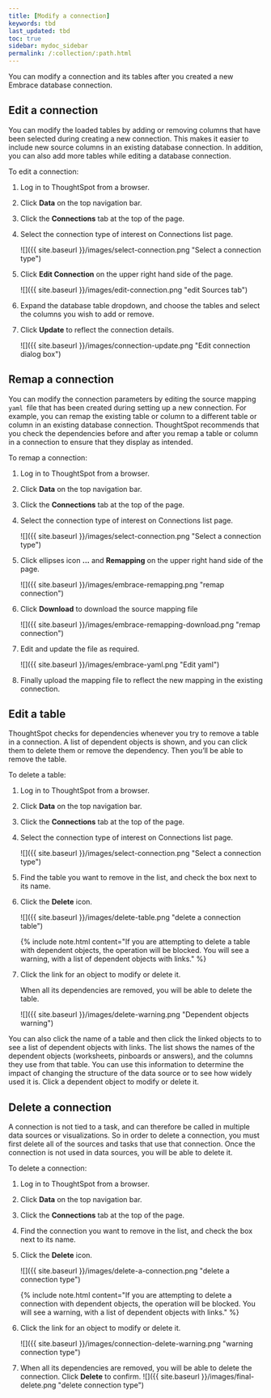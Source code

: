 ```yaml
---
title: [Modify a connection]
keywords: tbd
last_updated: tbd
toc: true
sidebar: mydoc_sidebar
permalink: /:collection/:path.html
---
```


You can modify a connection and its tables after you created a new Embrace database connection.

## Edit a connection

You can modify the loaded tables by adding or removing columns that have been selected during creating a new connection. This makes it easier to include new source columns in an existing database connection. In addition, you can also add more tables while editing a database connection.

To edit a connection:

1. Log in to ThoughtSpot from a browser.
2. Click **Data** on the top navigation bar.
3. Click the **Connections** tab at the top of the page.
4. Select the connection type of interest on Connections list page.

   ![]({{ site.baseurl }}/images/select-connection.png "Select a connection type")

5. Click **Edit Connection** on the upper right hand side of the page.

    ![]({{ site.baseurl }}/images/edit-connection.png "edit Sources tab")

6. Expand the database table dropdown, and choose the tables and select the columns you wish to add or remove.

7. Click **Update** to reflect the connection details.

     ![]({{ site.baseurl }}/images/connection-update.png "Edit connection dialog box")


## Remap a connection

You can modify the connection parameters by editing the source mapping<code> yaml </code>file that has been created during setting up a new connection. For example, you can remap the existing table or column to a different table or column in an existing database connection. ThoughtSpot recommends that you check the dependencies before and after you remap a table or column in a connection to ensure that they display as intended.

To remap a connection:

1. Log in to ThoughtSpot from a browser.
2. Click **Data** on the top navigation bar.
3. Click the **Connections** tab at the top of the page.
4. Select the connection type of interest on Connections list page.

   ![]({{ site.baseurl }}/images/select-connection.png "Select a connection type")

5. Click ellipses icon **...** and **Remapping** on the upper right hand side of the page.

    ![]({{ site.baseurl }}/images/embrace-remapping.png "remap connection")

6. Click **Download** to download the source mapping file

    ![]({{ site.baseurl }}/images/embrace-remapping-download.png "remap connection")

7. Edit and update the file as required.

    ![]({{ site.baseurl }}/images/embrace-yaml.png "Edit yaml")

8. Finally upload the mapping file to reflect the new mapping in the existing connection.



## Edit a table
ThoughtSpot checks for dependencies whenever you try to remove a table in a connection. A list of dependent objects is shown, and you can click them to delete them or remove the dependency. Then you’ll be able to remove the table.

To delete a table:
1. Log in to ThoughtSpot from a browser.
2. Click **Data** on the top navigation bar.
3. Click the **Connections** tab at the top of the page.
4. Select the connection type of interest on Connections list page.

   ![]({{ site.baseurl }}/images/select-connection.png "Select a connection type")

5. Find the table you want to remove in the list, and check the box next to its name.
6. Click the **Delete** icon.

    ![]({{ site.baseurl }}/images/delete-table.png "delete a connection table")

    {% include note.html content="If you are attempting to delete a table with dependent objects, the operation will be blocked. You will see a warning, with a list of dependent objects with links." %}

7. Click the link for an object to modify or delete it.

   When all its dependencies are removed, you will be able to delete the table.

   ![]({{ site.baseurl }}/images/delete-warning.png "Dependent objects warning")

You can also click the name of a table and then click the linked objects to to see a list of dependent objects with links. The list shows the names of the dependent objects (worksheets, pinboards or answers), and the columns they use from that table. You can use this information to determine the impact of changing the structure of the data source or to see how widely used it is. Click a dependent object to modify or delete it.

## Delete a connection
A connection is not tied to a task, and can therefore be called in multiple data sources or visualizations. So in order to delete a connection, you must first delete all of the sources and tasks that use that connection. Once the connection is not used in data sources, you will be able to delete it.

To delete a connection:
1. Log in to ThoughtSpot from a browser.
2. Click **Data** on the top navigation bar.
3. Click the **Connections** tab at the top of the page.
4. Find the connection you want to remove in the list, and check the box next to its name.
5. Click the **Delete** icon.

   ![]({{ site.baseurl }}/images/delete-a-connection.png "delete a connection type")

   {% include note.html content="If you are attempting to delete a connection with dependent objects, the operation will be blocked. You will see a warning, with a list of dependent objects with links." %}
6. Click the link for an object to modify or delete it.

    ![]({{ site.baseurl }}/images/connection-delete-warning.png "warning connection type")

7. When all its dependencies are removed, you will be able to delete the connection. Click **Delete** to confirm.
    ![]({{ site.baseurl }}/images/final-delete.png "delete connection type")
